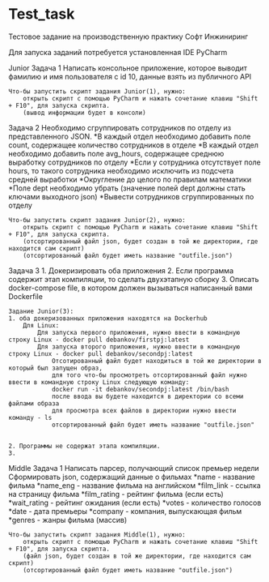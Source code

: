# Test_task
Тестовое задание на производственную практику Софт Инжиниринг

Для запуска заданий потребуется установленная IDE PyCharm

Junior
    Задача 1
    Написать консольное приложение, которое выводит фамилию и имя пользователя с id 10, данные взять из публичного API

    Что-бы запустить скрипт задания Junior(1), нужно:
        открыть скрипт с помощью PyCharm и нажать сочетание клавиш "Shift + F10", для запуска скрипта. 
        (вывод информации будет в консоли)

Задача 2
Необходимо сгруппировать сотрудников по отделу из представленного JSON. 
    *В каждый отдел необходимо добавить поле count, содержащее количество сотрудников в отделе
    *В каждый отдел необходимо добавить поле avg_hours, содержащее среднюю выработку сотрудников по отделу
    *Если у сотрудника отсутствует поле hours, то такого сотрудника необходимо исключить из подсчета средней выработки
    *Округление до целого по правилам математики
    *Поле dept необходимо убрать (значение полей dept должны стать ключами выходного json)
    *Вывести сотрудников сгруппированных по отделу


    Что-бы запустить скрипт задания Junior(2), нужно:
        открыть скрипт с помощью PyCharm и нажать сочетание клавиш "Shift + F10", для запуска скрипта.
        (отсортированный файл json, будет создан в той же директории, где находится сам скрипт)
        (отсортированный файл будет иметь название "outfile.json")
 
Задача 3
    1. Докеризировать оба приложения
    2. Если программа содержит этап компиляции, то сделать двухэтапную сборку
    3. Описать docker-compose file, в котором должен вызываться написанный вами Dockerfile
    
    Задание Junior(3):
    1. оба докеризованных приложения находятся на Dockerhub
        Для Linux:
            Для запуска первого приложения, нужно ввести в командную строку Linux - docker pull debankov/firstpj:latest
            Для запуска второго приложения, нужно ввести в командную строку Linux - docker pull debankov/secondpj:latest
                Отсотированный файл будет находиться в той же директории в который был запущен образ, 
                для того что-бы просмотреть отсортированный файл нужно ввести в командную строку Linux следующую команду:
                docker run -it debankov/secondpj:latest /bin/bash
                после ввода вы будете находится в директории со всеми файлами образа
                для просмотра всех файлов в директории нужно ввести команду - ls
                отсортированный файл будет иметь название "outfile.json"

            
    2. Программы не содержат этапа компиляции.
    3.

Middle
    Задача 1
    Написать парсер, получающий список премьер недели
    Сформировать json, содержащий данные о фильмах
    *name - название фильма
    *name_eng - название фильма на английском
    *film_link - ссылка на страницу фильма
    *film_rating - рейтинг фильма (если есть)
    *wait_rating - рейтинг ожидания (если есть)
    *votes - количество голосов
    *date - дата премьеры
    *company - компания, выпускающая фильм
    *genres - жанры фильма (массив)


    Что-бы запустить скрипт задания Middle(1), нужно:
        открыть скрипт с помощью PyCharm и нажать сочетание клавиш "Shift + F10", для запуска скрипта.
        (файл json, будет создан в той же директории, где находится сам скрипт)
        (отсортированный файл будет иметь название "outfile.json")



